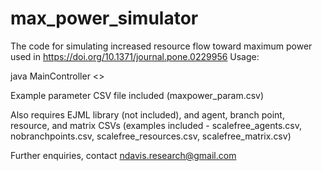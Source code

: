 # max_power_simulator
The code for simulating increased resource flow toward maximum power used in https://doi.org/10.1371/journal.pone.0229956
Usage: 

java MainController <<parameter file>>

Example parameter CSV file included (maxpower_param.csv)

Also requires EJML library (not included), and agent, branch point, resource, and matrix CSVs 
(examples included - scalefree_agents.csv, nobranchpoints.csv, scalefree_resources.csv, scalefree_matrix.csv)

Further enquiries, contact ndavis.research@gmail.com
